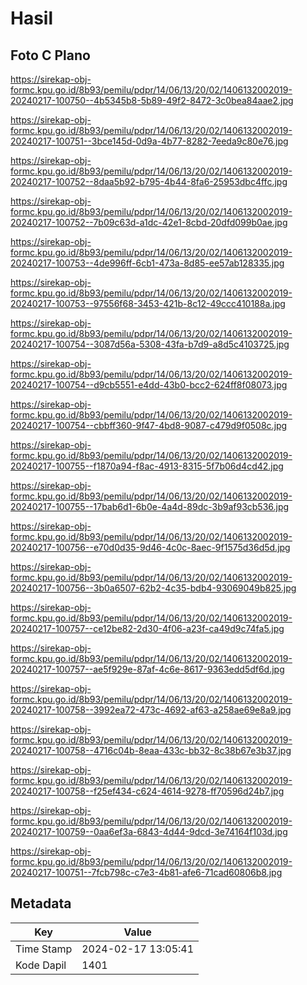 # Hasil

## Foto C Plano

https://sirekap-obj-formc.kpu.go.id/8b93/pemilu/pdpr/14/06/13/20/02/1406132002019-20240217-100750--4b5345b8-5b89-49f2-8472-3c0bea84aae2.jpg

https://sirekap-obj-formc.kpu.go.id/8b93/pemilu/pdpr/14/06/13/20/02/1406132002019-20240217-100751--3bce145d-0d9a-4b77-8282-7eeda9c80e76.jpg

https://sirekap-obj-formc.kpu.go.id/8b93/pemilu/pdpr/14/06/13/20/02/1406132002019-20240217-100752--8daa5b92-b795-4b44-8fa6-25953dbc4ffc.jpg

https://sirekap-obj-formc.kpu.go.id/8b93/pemilu/pdpr/14/06/13/20/02/1406132002019-20240217-100752--7b09c63d-a1dc-42e1-8cbd-20dfd099b0ae.jpg

https://sirekap-obj-formc.kpu.go.id/8b93/pemilu/pdpr/14/06/13/20/02/1406132002019-20240217-100753--4de996ff-6cb1-473a-8d85-ee57ab128335.jpg

https://sirekap-obj-formc.kpu.go.id/8b93/pemilu/pdpr/14/06/13/20/02/1406132002019-20240217-100753--97556f68-3453-421b-8c12-49ccc410188a.jpg

https://sirekap-obj-formc.kpu.go.id/8b93/pemilu/pdpr/14/06/13/20/02/1406132002019-20240217-100754--3087d56a-5308-43fa-b7d9-a8d5c4103725.jpg

https://sirekap-obj-formc.kpu.go.id/8b93/pemilu/pdpr/14/06/13/20/02/1406132002019-20240217-100754--d9cb5551-e4dd-43b0-bcc2-624ff8f08073.jpg

https://sirekap-obj-formc.kpu.go.id/8b93/pemilu/pdpr/14/06/13/20/02/1406132002019-20240217-100754--cbbff360-9f47-4bd8-9087-c479d9f0508c.jpg

https://sirekap-obj-formc.kpu.go.id/8b93/pemilu/pdpr/14/06/13/20/02/1406132002019-20240217-100755--f1870a94-f8ac-4913-8315-5f7b06d4cd42.jpg

https://sirekap-obj-formc.kpu.go.id/8b93/pemilu/pdpr/14/06/13/20/02/1406132002019-20240217-100755--17bab6d1-6b0e-4a4d-89dc-3b9af93cb536.jpg

https://sirekap-obj-formc.kpu.go.id/8b93/pemilu/pdpr/14/06/13/20/02/1406132002019-20240217-100756--e70d0d35-9d46-4c0c-8aec-9f1575d36d5d.jpg

https://sirekap-obj-formc.kpu.go.id/8b93/pemilu/pdpr/14/06/13/20/02/1406132002019-20240217-100756--3b0a6507-62b2-4c35-bdb4-93069049b825.jpg

https://sirekap-obj-formc.kpu.go.id/8b93/pemilu/pdpr/14/06/13/20/02/1406132002019-20240217-100757--ce12be82-2d30-4f06-a23f-ca49d9c74fa5.jpg

https://sirekap-obj-formc.kpu.go.id/8b93/pemilu/pdpr/14/06/13/20/02/1406132002019-20240217-100757--ae5f929e-87af-4c6e-8617-9363edd5df6d.jpg

https://sirekap-obj-formc.kpu.go.id/8b93/pemilu/pdpr/14/06/13/20/02/1406132002019-20240217-100758--3992ea72-473c-4692-af63-a258ae69e8a9.jpg

https://sirekap-obj-formc.kpu.go.id/8b93/pemilu/pdpr/14/06/13/20/02/1406132002019-20240217-100758--4716c04b-8eaa-433c-bb32-8c38b67e3b37.jpg

https://sirekap-obj-formc.kpu.go.id/8b93/pemilu/pdpr/14/06/13/20/02/1406132002019-20240217-100758--f25ef434-c624-4614-9278-ff70596d24b7.jpg

https://sirekap-obj-formc.kpu.go.id/8b93/pemilu/pdpr/14/06/13/20/02/1406132002019-20240217-100759--0aa6ef3a-6843-4d44-9dcd-3e74164f103d.jpg

https://sirekap-obj-formc.kpu.go.id/8b93/pemilu/pdpr/14/06/13/20/02/1406132002019-20240217-100751--7fcb798c-c7e3-4b81-afe6-71cad60806b8.jpg


## Metadata

| Key        | Value               |
| ---------- | ------------------- |
| Time Stamp | 2024-02-17 13:05:41 |
| Kode Dapil | 1401                |



